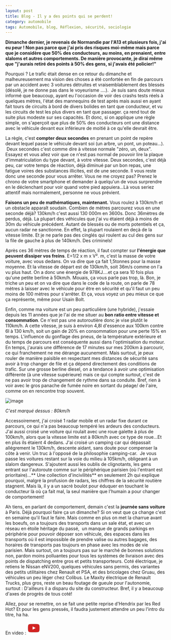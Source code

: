 ```yaml
---
layout: post
title: Blog - Il y a des points qui se perdent!
category: automobile
tags: Automobile, blog, Réflexion, sécurité, sociologie
---
```

**Dimanche dernier, je revenais de Normandie par l'A13 et plusieurs fois, j'ai eu peur ! Non pas parce que j'ai pris des risques moi-même mais parce que je considère que 50% des conducteurs, au moins, en prenaient, entre slaloms et autres comportements. De manière provocante, je dirai même que "j'aurais retiré des points à 50% des gens, si j'avais été policier!"**

Pourquoi ? Le trafic était dense en ce retour du dimanche et malheureusement ma vision des choses a été confortée en fin de parcours par un accident avec 3 voitures détruites et vraisemblablement des blessés (désolé, je ne donne pas dans le voyeurisme ....).  Je suis sans doute mieux informé que beaucoup, ayant eu l'occasion de voir des crashs tests réels à quelques mètres, l'état des mannequins de test après mais aussi en ayant fait tours de circuits à bord de divers bolides en tant que conducteur, et vu les circuits de test les plus divers en tant que passager. ça rend tout de suite plus modeste sur ses capacités. Et donc, si on applique une règle simple, on s'aperçoit que plus de 50% des conducteurs ont une distance avec le véhicule devant eux inférieure de moitié à ce qu'elle devrait être.

La règle, c'est **compter deux secondes** en prenant un point de repère devant lequel passe le véhicule devant soi (un arbre, un pont, un poteau...).  Deux secondes c'est comme dire à vitesse normale "zéro, un, deux". Essayez et vous allez voir que ce n'est pas normal de pouvoir lire la plaque d'immatriculation du type devant, à votre vitesse. Deux secondes, c'est déjà peu, car votre temps de réaction, déjà diminué par un bon repas, une fatigue voires des substances illicites, est de une seconde. Il vous reste donc une seconde pour vous arrêter. Vous ne me croyez pas? Prenez le chrono de votre smartphone et demander à quelqu'un de vous surprendre en le déclenchant pour voir quand votre pied appuiera...Là vous seriez attentif mais normalement, personne ne vous prévient.

**Faisons un peu de mathématiques, maintenant.** Vous roulez à 130km/h et un obstacle apparaît soudain. Combien de mètres parcourez vous en une seconde déjà? 130km/h c'est aussi 130 000m en 3600s. Donc 36mètres de perdus, déjà. La plupart des véhicules que j'ai vu étaient déjà à moins de 30m du véhicule précédent. Autant de blessés ou de morts potentiels et ça, aucun radar ne sanctionne. En effet, la plupart roulaient en deçà de la vitesse limite. Et je ne parle pas des cinglés qui roulent au cul des gens sur la file de gauche à plus de 140km/h. Des criminels!

Après ces 36 mètres de temps de réaction, il faut compter sur **l'énergie que peuvent dissiper vos freins**. E=1/2 x m x V². m, c'est la masse de votre voiture, avec vous dedans. On va dire que ça fait 1,5tonnes pour la masse moyenne. Et la vitesse de départ est de 130km/h, soit 36m/s comme on l'a vu plus haut. On a donc une énergie de 978KJ....et ça sera 10 fois plus qu'une petite berline à 50km/h. Mouais, ça vous parle pas trop, là. Bon, je triche un peu et on va dire que dans le code de la route, on parle de 78 mètres à laisser avec le véhicule pour être en sécurité et qu'il faut un peu moins de 100 mètres pour s'arrêter. Et ça, vous voyez un peu mieux ce que ça représente, même pour Usain Bolt.

Enfin, comme ma voiture est un peu particulière (une hybride), j'essaie depuis les 11 années que je l'ai de me situer au **bon ratio entre vitesse et consommation**. Ce n'est pas une autoroutière donc je vise plutôt le 110km/h. A cette vitesse, je suis à environ 4,8l d'essence aux 100km contre 6l à 130 km/h, soit un gain de 20% en consommation pour une perte 15% en temps. L'influence du gonflage des pneus, de la température extérieure et du temps de parcours est conséquente aussi dans l'optimisation du moteur. En temps, j'aurais une différence de 17 minutes sur mes 200km à parcourir, ce qui franchement ne me dérange aucunement. Mais surtout, je peux rouler de manière paisible en respectant mes distances de sécurité sans avoir à trop changer de file et ça dépend directement des conditions de trafic. Sur une grosse berline diesel, on a tendance à avoir une optimisation différente (à une vitesse supérieure) mais ce qui compte surtout, c'est de ne pas avoir trop de changement de rythme dans sa conduite. Bref, rien à voir avec le gros panache de fumée noire en sortant du péage/ de l'aire, comme on en rencontre trop souvent.

![image](https://static.allopneus.com/images//conseil_tech/tc4_roues_de_secours.jpg)

*C'est marqué dessus : 80km/h*

Accessoirement, j'ai croisé 1 radar mobile et un radar fixe durant ce parcours, ce qui n'a pas beaucoup tempéré les ardeurs des conducteurs. J'ai aussi croisé une voiture qui roulait avec une roue galette à plus de 100km/h, alors que la vitesse limite est à 80km/h avec ce type de roue...Et en plus ils étaient 4 dedans. J'ai croisé un camping car qui dépassait allégrement le 130km/h, descente aidant, sans doute pour compenser la côte à venir. Un truc à l'opposé de la philosophie camping-car.  Je vous passe les voitures restant sur la voie du milieu à 105km/h, obligeant à un slalom dangereux. S'ajoutent aussi les oublis de clignotants, les gens entrant sur l'autoroute comme sur le périphérique parisien (où l'entrant est prioritaire)...** Une collection d'incivilités** en seulement 2h qui explique pourquoi, malgré la profusion de radars, les chiffres de la sécurité routière stagnent. Mais là, il y a un sacré boulot pour éduquer en touchant le conducteur là où ça fait mal, la seul manière que l'humain a pour changer de comportement!

Ah tiens, en parlant de comportement, demain c'est la **journée sans voiture** à Paris. Déjà pourquoi faire ça un dimanche? Si on veut que ça change c'est en semaine qu'il faut le faire. Mais comme en plus on met la charrue avant les boeufs, on a toujours des transports dans un sale état, et avec un réseau en étoile héritage du passé,  un manque de grands parkings en périphérie pour pouvoir déposer son véhicule, des espaces dans les transports où il est impossible de prendre valise ou autres bagages, des horaires de transports pas toujours en phase avec les modes de vie parisien. Mais surtout, on a toujours pas sur le marché de bonnes solutions non, pardon moins polluantes pour tous les systèmes de livraison avec des points de dispatching entre gros et petits transporteurs. Coté électrique, je retiens le Nissan eNV200, quelques véhicules sans permis, des variantes des petits utilitaires chez Renault et PSA, et des bricolages chez Gruau, des véhicules un peu léger chez Colibus. Le Maxity électrique de Renault Trucks, plus gros, reste un beau foutage de gueule pour l'autonomie, surtout : D'ailleurs il a disparu du site du constructeur. Bref, il y a beaucoup d'axes de progrès de tous coté!

Allez, pour se remettre, on se fait une petite reprise d'Hendrix par les Red Hot? Et pour les gens pressés, il faudra justement attendre un peu l'intro du titre, ha ha.

En video : [![video](/images/youtube.png)](http://www.youtube.com/watch?v=0-xyGFI_Nq8)
